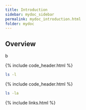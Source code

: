 ```yaml
---
title: Introduction
sidebar: mydoc_sidebar
permalink: mydoc_introduction.html
folder: mydoc
---
```


## Overview
b

{% include code_header.html %}
```bash
ls -l
```

{% include code_header.html %}
```bash
ls -la
```

{% include links.html %}
